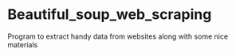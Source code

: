 # Beautiful_soup_web_scraping
Program to extract handy data from websites along with some nice materials
